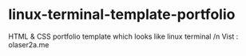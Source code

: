 # linux-terminal-template-portfolio
HTML &amp; CSS portfolio template which looks like linux terminal /n
Vist : olaser2a.me
